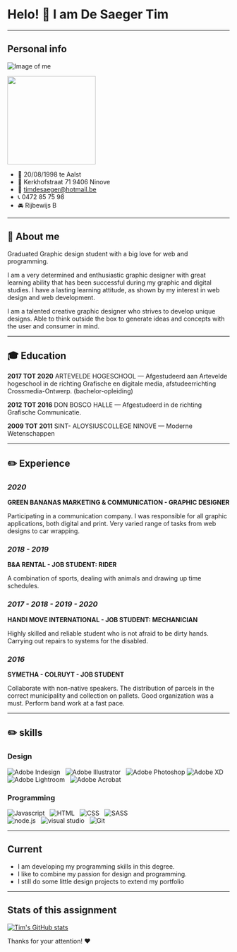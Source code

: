 
# Helo! :wave: I am De Saeger Tim

---
## Personal info

![Image of me](https://scontent-bru2-1.xx.fbcdn.net/v/t1.6435-9/104998933_3175331759222601_7489907506822802096_n.jpg?_nc_cat=107&ccb=1-3&_nc_sid=09cbfe&_nc_ohc=8TFZhDHWQiIAX_mBFjh&_nc_ht=scontent-bru2-1.xx&oh=4e534a6c1382377bbb5ac321dde5d5de&oe=60A08C60&size=50x50)

[<img src="[./img/tim.jpeg]" width="200"/>](tim.png)

- :birthday: 20/08/1998 te Aalst
- :house_with_garden: Kerkhofstraat 71 9406 Ninove
- :email: timdesaeger@hotmail.be
- :telephone_receiver: 0472 85 75 98
- :oncoming_automobile: Rijbewijs B

---
## :bust_in_silhouette:  About me

Graduated Graphic design student with a big love for web and programming.

I am a very determined and enthusiastic graphic designer with great learning ability that has been successful during my graphic and digital studies. I have a lasting learning attitude, as shown by my interest in web design and web development.

I am a talented creative graphic designer who strives to develop unique designs. Able to think outside the box to generate ideas and concepts with the user and
consumer in mind.

---
## :mortar_board:  Education

**2017 TOT 2020**
ARTEVELDE HOGESCHOOL — Afgestudeerd aan Artevelde
hogeschool in de richting Grafische en digitale media,
afstudeerrichting Crossmedia-Ontwerp. (bachelor-opleiding)

**2012 TOT 2016**
DON BOSCO HALLE — Afgestudeerd in de richting
Grafische Communicatie.

**2009 TOT 2011**
SINT- ALOYSIUSCOLLEGE NINOVE — Moderne Wetenschappen

---
## :pencil2:  Experience

### *2020*

**GREEN BANANAS MARKETING & COMMUNICATION - GRAPHIC DESIGNER**

Participating in a communication company. I was responsible for all graphic applications, both digital and print. Very varied range of tasks from web designs to car wrapping.


### *2018 - 2019*

**B&A RENTAL - JOB STUDENT: RIDER**

A combination of sports, dealing with animals and drawing up time schedules.


### *2017 - 2018 - 2019 - 2020*

**HANDI MOVE INTERNATIONAL - JOB STUDENT: MECHANICIAN**

Highly skilled and reliable student who is not afraid to be
dirty hands. Carrying out repairs to systems
for the disabled.


### *2016*

**SYMETHA - COLRUYT - JOB STUDENT**

Collaborate with non-native speakers. The distribution of parcels in the correct municipality and collection on pallets. Good organization was a must. Perform band work at a fast pace.

---
## :pencil2:  skills

### Design

![Adobe Indesign](https://img.shields.io/badge/Adobe-Indesign-informational?style=flat&logo=adobe-indesign&logoColor=white&color=red) &nbsp; 
![Adobe Illustrator](https://img.shields.io/badge/Adobe-Illustrator-informational?style=flat&logo=adobe-illustrator&logoColor=white&color=yellow) &nbsp; 
![Adobe Photoshop](https://img.shields.io/badge/Adobe-Photoshop-informational?style=flat&logo=adobe-photoshop&logoColor=white&color=blue)
![Adobe XD](https://img.shields.io/badge/Adobe-XD-informational?style=flat&logo=adobe-xd&logoColor=white&color=ff69b4) &nbsp;
![Adobe Lightroom](https://img.shields.io/badge/Adobe-Lightroom-informational?style=flat&logo=adobe-lightroom&logoColor=white&color=blue) &nbsp; 
![Adobe Acrobat](https://img.shields.io/badge/Adobe-Acrobat-informational?style=flat&logo=adobe-acrobat&logoColor=white&color=red) &nbsp; 


### Programming

![Javascript](https://img.shields.io/badge/Code-JavaScript-informational?style=flat&logo=javascript&logoColor=white&color=blue) &nbsp; 
![HTML](https://img.shields.io/badge/Code-HTML5-informational?style=flat&logo=html5&logoColor=white&color=blue) &nbsp; 
![CSS](https://img.shields.io/badge/Code-CSS3-informational?style=flat&logo=css3&logoColor=white&color=blue) &nbsp; 
![SASS](https://img.shields.io/badge/Code-SASS-informational?style=flat&logo=Sass&logoColor=white&color=blue)  
![node.js](https://img.shields.io/badge/Tools-Node-informational?style=flat&logo=Node.js&logoColor=white&color=blue) &nbsp; 
![visual studio](https://img.shields.io/badge/Editor-VisualStudioCode?style=flat&logo=visual-studio-code&logoColor=white&color=blue) &nbsp; 
![Git](https://img.shields.io/badge/Tools-Git-informational?style=flat&logo=Git&logoColor=white&color=blue) 


---
## Current 

- I am developing my programming skills in this degree.
- I like to combine my passion for design and programming.
- I still do some little design projects to extend my portfolio

---
## Stats of this assignment

[![Tim's GitHub stats](https://github-readme-stats.vercel.app/api?username=pgm-timdesae)](https://github.com/anuraghazra/github-readme-stats)


Thanks for your attention! :heart:






